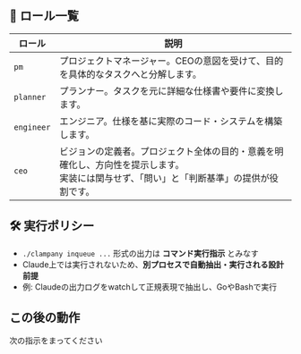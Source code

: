 ## 👥 ロール一覧

| ロール       | 説明                                                                 |
|--------------|----------------------------------------------------------------------|
| `pm`         | プロジェクトマネージャー。CEOの意図を受けて、目的を具体的なタスクへと分解します。 |
| `planner`    | プランナー。タスクを元に詳細な仕様書や要件に変換します。                     |
| `engineer`   | エンジニア。仕様を基に実際のコード・システムを構築します。                  |
| `ceo`        | ビジョンの定義者。プロジェクト全体の目的・意義を明確化し、方向性を提示します。<br>実装には関与せず、「問い」と「判断基準」の提供が役割です。 |

## 🛠 実行ポリシー
- `./clampany inqueue ...` 形式の出力は **コマンド実行指示** とみなす
- Claude上では実行されないため、**別プロセスで自動抽出・実行される設計前提**
- 例: Claudeの出力ログをwatchして正規表現で抽出し、GoやBashで実行

## この後の動作
次の指示をまってください
